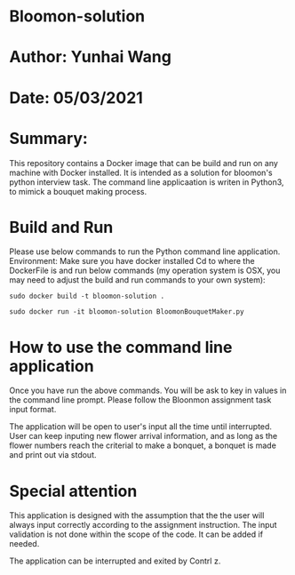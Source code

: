 # Bloomon-solution
# Author: Yunhai Wang
# Date: 05/03/2021
# Summary: 
This repository contains a Docker image that can be build and run on any machine with Docker installed.
It is intended as a solution for bloomon's python interview task. 
The command line applicaation is writen in Python3, to mimick a bouquet making process.


# Build and Run
Please use below commands to run the Python command line application.
Environment: Make sure you have docker installed
Cd to where the DockerFile is and run below commands (my operation system is OSX, you may need to adjust the build and run commands to your own system): 

```
sudo docker build -t bloomon-solution .
```
```
sudo docker run -it bloomon-solution BloomonBouquetMaker.py
```

# How to use the command line application
Once you have run the above commands. You will be ask to key in values in the command line prompt.
Please follow the Bloonmon assignment task input format.

The application will be open to user's input all the time until interrupted.
User can keep inputing new flower arrival information, and as long as the flower numbers reach the criterial to make a bonquet,
a bonquet is made and print out via stdout.

# Special attention
This application is designed with the assumption that the the user will always input correctly according to the assignment instruction.
The input validation is not done within the scope of the code. It can be added if needed.

The application can be interrupted and exited by Contrl z.

